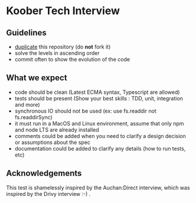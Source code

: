 # Koober Tech Interview

## Guidelines

- [duplicate](https://help.github.com/articles/duplicating-a-repository/) this repository (do **not** fork it)
- solve the levels in ascending order
- commit often to show the evolution of the code


## What we expect

- code should be clean (Latest ECMA syntax, Typescript are allowed)
- tests should be present (Show your best skills : TDD, unit, integration and more)
- synchronous IO should not be used (ex: use fs.readdir not fs.readdirSync)
- it must run in a MacOS and Linux environment, assume that only npm and node LTS are already installed
- comments could be added when you need to clarify a design decision or assumptions about the spec
- documentation could be added to clarify any details (how to run tests, etc)

## Acknowledgements

This test is shamelessly inspired by the Auchan:Direct interview, which was inspired by the Drivy interview :-) .
